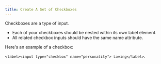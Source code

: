 ```yaml
---
title: Create A Set of Checkboxes
---
```

Checkboxes are a type of input.

*   Each of your checkboxes should be nested within its own label element.
*   All related checkbox inputs should have the same name attribute.

Here's an example of a checkbox:

`<label><input type="checkbox" name="personality"> Loving</label>`.